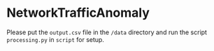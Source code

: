 # NetworkTrafficAnomaly
Please put the <code>output.csv</code> file in the <code>/data</code> directory and run the script <code>processing.py</code> in <code>script</code> for setup.
